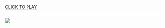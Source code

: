 
<a href="https://premium76.site?title=snake_io_games&ref=12M">CLICK TO PLAY</a></h3>
<hr>

<a href="https://premium76.site?title=snake_io_games&ref=12M"><img src="https://clearcache.store/games.png"></a>


